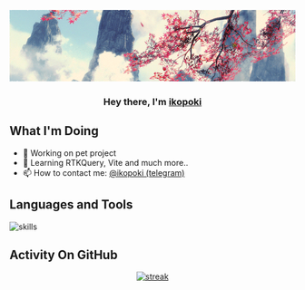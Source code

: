 <p align="center"> <img src="https://github.com/ikopoki/ikopoki/blob/main/tumblr_o1cy9a9U3N1tuhd2ao1_1280.gif" alt="banner" /></p>

<h3 align="center">Hey there, I'm <a href="https://github.com/ikopoki">ikopoki</a></h3>

## What I'm Doing

- 🔭 Working on pet project
- 🌱 Learning RTKQuery, Vite and much more..
- 📫 How to contact me: <a href="https://t.me/ikopoki">@ikopoki (telegram)</a>

## Languages and Tools

<p align="left"> <img title="skills" alt="skills" src="https://skillicons.dev/icons?i=js,html,css,react,redux)](https://skillicons.dev" /> </p>

## Activity On GitHub

<p align="center">
  <a href="https://github.com/ikopoki">      
<img title="stats" alt="streak" src="https://github-readme-streak-stats.herokuapp.com/?user=ikopoki&theme=dark&hide_border=true&stroke=f53b3b"/>
</a> 
</p>



